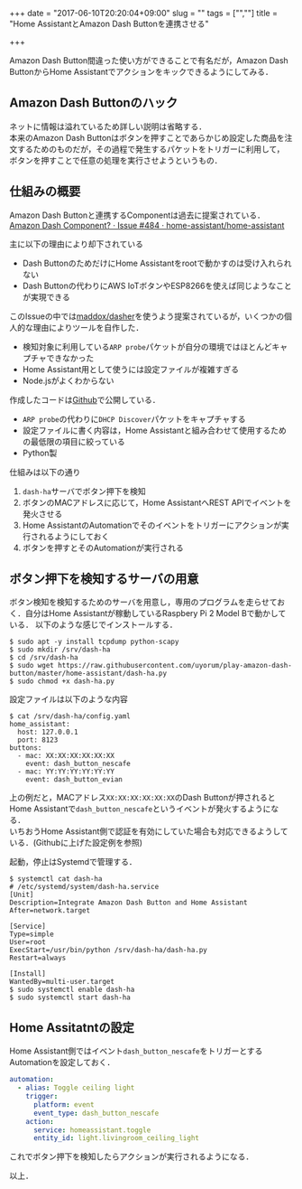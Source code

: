 +++
date = "2017-06-10T20:20:04+09:00"
slug = ""
tags = ["",""]
title = "Home AssistantとAmazon Dash Buttonを連携させる"

+++

Amazon Dash Button間違った使い方ができることで有名だが，Amazon Dash ButtonからHome Assistantでアクションをキックできるようにしてみる．

<!--more-->

## Amazon Dash Buttonのハック
ネットに情報は溢れているため詳しい説明は省略する．  
本来のAmazon Dash Buttonはボタンを押すことであらかじめ設定した商品を注文するためのものだが，その過程で発生するパケットをトリガーに利用して，
ボタンを押すことで任意の処理を実行させようというもの．

## 仕組みの概要
Amazon Dash Buttonと連携するComponentは過去に提案されている．  
[Amazon Dash Component? · Issue #484 · home-assistant/home-assistant](https://github.com/home-assistant/home-assistant/issues/484)

主に以下の理由により却下されている

* Dash ButtonのためだけにHome Assistantをrootで動かすのは受け入れられない
* Dash Buttonの代わりにAWS IoTボタンやESP8266を使えば同じようなことが実現できる

このIssueの中では[maddox/dasher](https://github.com/maddox/dasher)を使うよう提案されているが，いくつかの個人的な理由によりツールを自作した．

* 検知対象に利用している`ARP probe`パケットが自分の環境ではほとんどキャプチャできなかった
* Home Assistant用として使うには設定ファイルが複雑すぎる
* Node.jsがよくわからない

作成したコードは[Github](https://github.com/uyorum/play-amazon-dash-button/tree/master/home-assistant)で公開している．

* `ARP probe`の代わりに`DHCP Discover`パケットをキャプチャする
* 設定ファイルに書く内容は，Home Assistantと組み合わせて使用するための最低限の項目に絞っている
* Python製

仕組みは以下の通り

1. `dash-ha`サーバでボタン押下を検知
1. ボタンのMACアドレスに応じて，Home AssistantへREST APIでイベントを発火させる
1. Home AssistantのAutomationでそのイベントをトリガーにアクションが実行されるようにしておく
1. ボタンを押すとそのAutomationが実行される

## ボタン押下を検知するサーバの用意
ボタン検知を検知するためのサーバを用意し，専用のプログラムを走らせておく．自分はHome Assistantが稼動しているRaspbery Pi 2 Model Bで動かしている．
以下のような感じでインストールする．

``` shell
$ sudo apt -y install tcpdump python-scapy
$ sudo mkdir /srv/dash-ha
$ cd /srv/dash-ha
$ sudo wget https://raw.githubusercontent.com/uyorum/play-amazon-dash-button/master/home-assistant/dash-ha.py
$ sudo chmod +x dash-ha.py
```

設定ファイルは以下のような内容

``` shell
$ cat /srv/dash-ha/config.yaml
home_assistant:
  host: 127.0.0.1
  port: 8123
buttons:
  - mac: XX:XX:XX:XX:XX:XX
    event: dash_button_nescafe
  - mac: YY:YY:YY:YY:YY:YY
    event: dash_button_evian
```

上の例だと，MACアドレス`XX:XX:XX:XX:XX:XX`のDash Buttonが押されるとHome Assistantで`dash_button_nescafe`というイベントが発火するようになる．  
いちおうHome Assistant側で認証を有効にしていた場合も対応できるようしている．(Githubに上げた設定例を参照)

起動，停止はSystemdで管理する．


``` shell
$ systemctl cat dash-ha
# /etc/systemd/system/dash-ha.service
[Unit]
Description=Integrate Amazon Dash Button and Home Assistant
After=network.target

[Service]
Type=simple
User=root
ExecStart=/usr/bin/python /srv/dash-ha/dash-ha.py
Restart=always

[Install]
WantedBy=multi-user.target
$ sudo systemctl enable dash-ha
$ sudo systemctl start dash-ha
```

## Home Assitatntの設定
Home Assistant側ではイベント`dash_button_nescafe`をトリガーとするAutomationを設定しておく．

``` yaml
automation:
  - alias: Toggle ceiling light
    trigger:
      platform: event
      event_type: dash_button_nescafe
    action:
      service: homeassistant.toggle
      entity_id: light.livingroom_ceiling_light
```

これでボタン押下を検知したらアクションが実行されるようになる．

以上．
